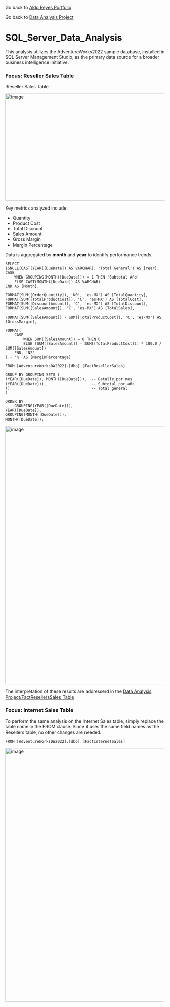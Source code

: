 Go back to [Aldo Reyes Portfolio](https://aldoreyes84.github.io/AldoReyes.github.io/)

Go back to [Data Analysis Project](https://github.com/AldoReyes84/Data-Analisys_For-AdventureWorksDW2022_SQL_PowerBI_Python_Excel/tree/main)

# SQL_Server_Data_Analysis

This analysis utilizes the AdventureWorks2022 sample database, installed in SQL Server Management Studio, as the primary data source for a broader business intelligence initiative.

### Focus: Reseller Sales Table

!Reseller Sales Table  

<img width="700" height="338" alt="image" src="https://github.com/user-attachments/assets/c813db2c-9cfe-4fec-a918-48400a309367" />

Key metrics analyzed include:

- Quantity  
- Product Cost  
- Total Discount  
- Sales Amount  
- Gross Margin  
- Margin Percentage  

Data is aggregated by **month** and **year** to identify performance trends.

    SELECT 
    ISNULL(CAST(YEAR([DueDate]) AS VARCHAR), 'Total General') AS [Year],
    CASE 
        WHEN GROUPING(MONTH([DueDate])) = 1 THEN 'Subtotal Año'
        ELSE CAST(MONTH([DueDate]) AS VARCHAR)
    END AS [Month],
        
    FORMAT(SUM([OrderQuantity]), 'N0', 'es-MX') AS [TotalQuantity],
    FORMAT(SUM([TotalProductCost]), 'C', 'es-MX') AS [TotalCost],
    FORMAT(SUM([DiscountAmount]), 'C', 'es-MX') AS [TotalDiscount],
    FORMAT(SUM([SalesAmount]), 'C', 'es-MX') AS [TotalSales],

    FORMAT(SUM([SalesAmount]) - SUM([TotalProductCost]), 'C', 'es-MX') AS [GrossMargin],
    
    FORMAT(
        CASE 
            WHEN SUM([SalesAmount]) = 0 THEN 0
            ELSE (SUM([SalesAmount]) - SUM([TotalProductCost])) * 100.0 / SUM([SalesAmount])
        END, 'N2'
    ) + '%' AS [MarginPercentage]

    FROM [AdventureWorksDW2022].[dbo].[FactResellerSales]

    GROUP BY GROUPING SETS (
    (YEAR([DueDate]), MONTH([DueDate])),  -- Detalle por mes
    (YEAR([DueDate])),                    -- Subtotal por año
    ()                                    -- Total general
    )

    ORDER BY 
        GROUPING(YEAR([DueDate])), 
    YEAR([DueDate]), 
    GROUPING(MONTH([DueDate])), 
    MONTH([DueDate]);

<img width="702" height="815" alt="image" src="https://github.com/user-attachments/assets/67f7927f-ed9c-4c80-9660-9ec214d78c31" />


The interpretation of these results are addresserd in the [Data Analysis Project/FactResellersSales_Table](https://github.com/AldoReyes84/Data-Analisys_For-AdventureWorksDW2022_SQL_PowerBI_Python_Excel/tree/main#factresellerssales-table) 

### Focus: Internet Sales Table

To perform the same analysis on the Internet Sales table, simply replace the table name in the FROM clause. Since it uses the same field names as the Resellers table, no other changes are needed.

    FROM [AdventureWorksDW2022].[dbo].[FactInternetSales]

<img width="690" height="800" alt="image" src="https://github.com/user-attachments/assets/7162fa52-ffd8-439f-b3e5-b0ee66fcb03a" />

